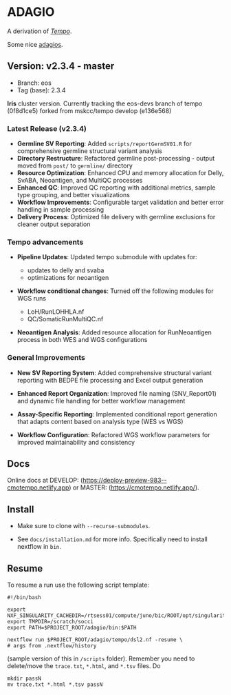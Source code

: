 # ADAGIO

A derivation of [_Tempo_](https://github.com/mskcc/tempo).

Some nice [adagios](https://open.spotify.com/playlist/3o1pG5q6H3FadR6zmeNBTo?si=48d2b7228a754dc0).

## Version: v2.3.4 - master
- Branch: eos
- Tag (base): 2.3.4

**Iris** cluster version. Currently tracking the eos-devs branch of tempo (0f8d1ce5) forked from mskcc/tempo develop (e136e568)

### Latest Release (v2.3.4)

- **Germline SV Reporting**: Added `scripts/reportGermSV01.R` for comprehensive germline structural variant analysis
- **Directory Restructure**: Refactored germline post-processing - output moved from `post/` to `germline/` directory
- **Resource Optimization**: Enhanced CPU and memory allocation for Delly, SvABA, Neoantigen, and MultiQC processes
- **Enhanced QC**: Improved QC reporting with additional metrics, sample type grouping, and better visualizations
- **Workflow Improvements**: Configurable target validation and better error handling in sample processing
- **Delivery Process**: Optimized file delivery with germline exclusions for cleaner output separation

### Tempo advancements

- **Pipeline Updates**: Updated tempo submodule with updates for:
  - updates to delly and svaba
  - optimizations for neoantigen

- **Workflow conditional changes**: Turned off the following modules for WGS runs
  - LoH/RunLOHHLA.nf
  - QC/SomaticRunMultiQC.nf

- **Neoantigen Analysis**: Added resource allocation for RunNeoantigen process in both WES and WGS configurations

### General Improvements

- **New SV Reporting System**: Added comprehensive structural variant reporting with BEDPE file processing and Excel output generation

- **Enhanced Report Organization**: Improved file naming (SNV_Report01) and dynamic file handling for better workflow management

- **Assay-Specific Reporting**: Implemented conditional report generation that adapts content based on analysis type (WES vs WGS)

- **Workflow Configuration**: Refactored WGS workflow parameters for improved maintainability and consistency



## Docs

Online docs at DEVELOP: (https://deploy-preview-983--cmotempo.netlify.app) or 
MASTER: (https://cmotempo.netlify.app/).

## Install

- Make sure to clone with `--recurse-submodules`.

- See `docs/installation.md` for more info. Specifically need to install nextflow in `bin`.

## Resume

To resume a run use the following script template:

```
#!/bin/bash

export NXF_SINGULARITY_CACHEDIR=/rtsess01/compute/juno/bic/ROOT/opt/singularity/cachedir_socci
export TMPDIR=/scratch/socci
export PATH=$PROJECT_ROOT/adagio/bin:$PATH

nextflow run $PROJECT_ROOT/adagio/tempo/dsl2.nf -resume \
# args from .nextflow/history
```

(sample version of this in `/scripts` folder). Remember you need to delete/move the `trace.txt`, `*.html`, and `*.tsv` files. Do

```
mkdir passN
mv trace.txt *.html *.tsv passN
```

